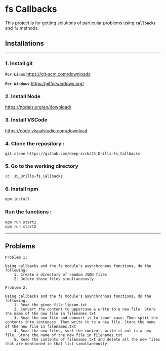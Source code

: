 # fs Callbacks

This project is for getting solutions of particular problems using **`callbacks`** and **`fs`** methods.

## Installations
---

### 1. Install git

**`For Linux`** <https://git-scm.com/downloads>

**`For Windows`** <https://gitforwindows.org/>


### 2. Install Node

<https://nodejs.org/en/download/>

### 3. Install VSCode

<https://code.visualstudio.com/download>



### 4. Clone the repository :

```
git clone https://github.com/deep-arch/JS_Drills-fs_Callbacks
```

### 5. Go to the working directory

```sh
cd  JS_Drills-fs_Callbacks
```

### 6. Install npm

```sh
npm install
```

### Run the functions :

```
npm run start1
npm run start2
```

---
## Problems

```
Problem 1:
    
Using callbacks and the fs module's asynchronous functions, do the following:
    1. Create a directory of random JSON files
    2. Delete those files simultaneously

Problem 2:
    
Using callbacks and the fs module's asynchronous functions, do the following:
    1. Read the given file lipsum.txt
    2. Convert the content to uppercase & write to a new file. Store the name of the new file in filenames.txt
    3. Read the new file and convert it to lower case. Then split the contents into sentences. Then write it to a new file. Store the name of the new file in filenames.txt
    4. Read the new files, sort the content, write it out to a new file. Store the name of the new file in filenames.txt
    5. Read the contents of filenames.txt and delete all the new files that are mentioned in that list simultaneously.
```
